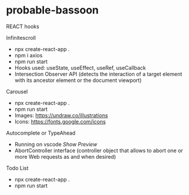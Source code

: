# probable-bassoon
REACT hooks

Infinitescroll
- npx create-react-app . 
- npm i axios
- npm run start
- Hooks used: useState, useEffect, useRef, useCallback
- Intersection Observer API (detects the interaction of a target element with its ancestor element or the document viewport) 

Carousel
- npx create-react-app . 
- npm run start
- Images: https://undraw.co/illustrations
- Icons: https://fonts.google.com/icons

Autocomplete or TypeAhead
- Running on vscode _Show Preview_ 
- AbortController interface (controller object that allows to abort one or more Web requests as and when desired)

Todo List
- npx create-react-app . 
- npm run start
